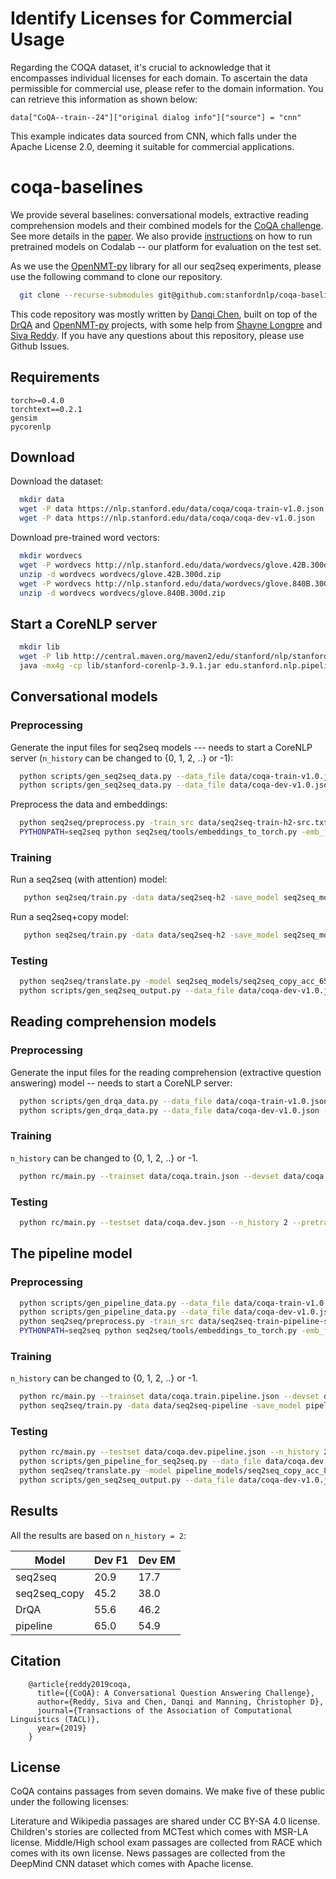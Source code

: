 # Identify Licenses for Commercial Usage

Regarding the COQA dataset, it's crucial to acknowledge that it encompasses individual licenses for each domain. To ascertain the data permissible for commercial use, please refer to the domain information. You can retrieve this information as shown below:
```
data["CoQA--train--24"]["original dialog info"]["source"] = "cnn"
```
This example indicates data sourced from CNN, which falls under the Apache License 2.0, deeming it suitable for commercial applications.
# coqa-baselines
We provide several baselines: conversational models, extractive reading comprehension models and their combined models for the [CoQA challenge](https://stanfordnlp.github.io/coqa/). See more details in the [paper](https://arxiv.org/abs/1808.07042). We also provide [instructions](codalab.md) on how to run pretrained models on Codalab -- our platform for evaluation on the test set.

As we use the [OpenNMT-py](https://github.com/OpenNMT/OpenNMT-py) library for all our seq2seq experiments, please use the following command to clone our repository.

```bash
  git clone --recurse-submodules git@github.com:stanfordnlp/coqa-baselines.git
```

This code repository was mostly written by [Danqi Chen](https://github.com/danqi), built on top of the [DrQA](https://github.com/facebookresearch/DrQA) and [OpenNMT-py](https://github.com/OpenNMT/OpenNMT-py) projects, with some help from [Shayne Longpre](https://github.com/Shayne13/) and [Siva Reddy](https://github.com/sivareddyg). If you have any questions about this repository, please use Github Issues.


## Requirements
```
torch>=0.4.0
torchtext==0.2.1
gensim
pycorenlp
```

## Download
Download the dataset:
```bash
  mkdir data
  wget -P data https://nlp.stanford.edu/data/coqa/coqa-train-v1.0.json
  wget -P data https://nlp.stanford.edu/data/coqa/coqa-dev-v1.0.json
```

Download pre-trained word vectors:
```bash
  mkdir wordvecs
  wget -P wordvecs http://nlp.stanford.edu/data/wordvecs/glove.42B.300d.zip
  unzip -d wordvecs wordvecs/glove.42B.300d.zip
  wget -P wordvecs http://nlp.stanford.edu/data/wordvecs/glove.840B.300d.zip
  unzip -d wordvecs wordvecs/glove.840B.300d.zip
```

## Start a CoreNLP server

```bash
  mkdir lib
  wget -P lib http://central.maven.org/maven2/edu/stanford/nlp/stanford-corenlp/3.9.1/stanford-corenlp-3.9.1.jar
  java -mx4g -cp lib/stanford-corenlp-3.9.1.jar edu.stanford.nlp.pipeline.StanfordCoreNLPServer -port 9000 -timeout 15000
```

## Conversational models
### Preprocessing
Generate the input files for seq2seq models --- needs to start a CoreNLP server (`n_history` can be changed to {0, 1, 2, ..} or -1):
```bash
  python scripts/gen_seq2seq_data.py --data_file data/coqa-train-v1.0.json --n_history 2 --lower --output_file data/seq2seq-train-h2
  python scripts/gen_seq2seq_data.py --data_file data/coqa-dev-v1.0.json --n_history 2 --lower --output_file data/seq2seq-dev-h2
```

Preprocess the data and embeddings:
```bash
  python seq2seq/preprocess.py -train_src data/seq2seq-train-h2-src.txt -train_tgt data/seq2seq-train-h2-tgt.txt -valid_src data/seq2seq-dev-h2-src.txt -valid_tgt data/seq2seq-dev-h2-tgt.txt -save_data data/seq2seq-h2 -lower -dynamic_dict -src_seq_length 10000
  PYTHONPATH=seq2seq python seq2seq/tools/embeddings_to_torch.py -emb_file_enc wordvecs/glove.42B.300d.txt -emb_file_dec wordvecs/glove.42B.300d.txt -dict_file data/seq2seq-h2.vocab.pt -output_file data/seq2seq-h2.embed
```

### Training
Run a seq2seq (with attention) model:
```bash
   python seq2seq/train.py -data data/seq2seq-h2 -save_model seq2seq_models/seq2seq -word_vec_size 300 -pre_word_vecs_enc data/seq2seq-h2.embed.enc.pt -pre_word_vecs_dec data/seq2seq-h2.embed.dec.pt -epochs 50 -gpuid 0 -seed 123
```

Run a seq2seq+copy model:
```bash
   python seq2seq/train.py -data data/seq2seq-h2 -save_model seq2seq_models/seq2seq_copy -copy_attn -reuse_copy_attn -word_vec_size 300 -pre_word_vecs_enc data/seq2seq.embed.enc.pt -pre_word_vecs_dec data/seq2seq.embed.dec.pt -epochs 50 -gpuid 0 -seed 123
```

### Testing
```bash
  python seq2seq/translate.py -model seq2seq_models/seq2seq_copy_acc_65.49_ppl_4.71_e15.pt -src data/seq2seq-dev-h2-src.txt -output seq2seq_models/pred.txt -replace_unk -verbose -gpu 0
  python scripts/gen_seq2seq_output.py --data_file data/coqa-dev-v1.0.json --pred_file seq2seq_models/pred.txt --output_file seq2seq_models/seq2seq_copy.prediction.json
```


## Reading comprehension models
### Preprocessing
Generate the input files for the reading comprehension (extractive question answering) model -- needs to start a CoreNLP server:
```bash
  python scripts/gen_drqa_data.py --data_file data/coqa-train-v1.0.json --output_file coqa.train.json
  python scripts/gen_drqa_data.py --data_file data/coqa-dev-v1.0.json --output_file coqa.dev.json
```

### Training
`n_history` can be changed to {0, 1, 2, ..} or -1.
```bash
  python rc/main.py --trainset data/coqa.train.json --devset data/coqa.dev.json --n_history 2 --dir rc_models --embed_file wordvecs/glove.840B.300d.txt
```


### Testing
```bash
  python rc/main.py --testset data/coqa.dev.json --n_history 2 --pretrained rc_models
```

## The pipeline model
### Preprocessing
```bash
  python scripts/gen_pipeline_data.py --data_file data/coqa-train-v1.0.json --output_file1 data/coqa.train.pipeline.json --output_file2 data/seq2seq-train-pipeline
  python scripts/gen_pipeline_data.py --data_file data/coqa-dev-v1.0.json --output_file1 data/coqa.dev.pipeline.json --output_file2 data/seq2seq-dev-pipeline
  python seq2seq/preprocess.py -train_src data/seq2seq-train-pipeline-src.txt -train_tgt data/seq2seq-train-pipeline-tgt.txt -valid_src data/seq2seq-dev-pipeline-src.txt -valid_tgt data/seq2seq-dev-pipeline-tgt.txt -save_data data/seq2seq-pipeline -lower -dynamic_dict -src_seq_length 10000
  PYTHONPATH=seq2seq python seq2seq/tools/embeddings_to_torch.py -emb_file_enc wordvecs/glove.42B.300d.txt -emb_file_dec wordvecs/glove.42B.300d.txt -dict_file data/seq2seq-pipeline.vocab.pt -output_file data/seq2seq-pipeline.embed
```

### Training
`n_history` can be changed to {0, 1, 2, ..} or -1.
```bash
  python rc/main.py --trainset data/coqa.train.pipeline.json --devset data/coqa.dev.pipeline.json --n_history 2 --dir pipeline_models --embed_file wordvecs/glove.840B.300d.txt --predict_raw_text n
  python seq2seq/train.py -data data/seq2seq-pipeline -save_model pipeline_models/seq2seq_copy -copy_attn -reuse_copy_attn -word_vec_size 300 -pre_word_vecs_enc data/seq2seq-pipeline.embed.enc.pt -pre_word_vecs_dec data/seq2seq-pipeline.embed.dec.pt -epochs 50 -gpuid 0 -seed 123
```

### Testing
```bash
  python rc/main.py --testset data/coqa.dev.pipeline.json --n_history 2 --pretrained pipeline_models
  python scripts/gen_pipeline_for_seq2seq.py --data_file data/coqa.dev.pipeline.json --output_file pipeline_models/pipeline-seq2seq-src.txt --pred_file pipeline_models/predictions.json
  python seq2seq/translate.py -model pipeline_models/seq2seq_copy_acc_85.00_ppl_2.18_e16.pt -src pipeline_models/pipeline-seq2seq-src.txt -output pipeline_models/pred.txt -replace_unk -verbose -gpu 0
  python scripts/gen_seq2seq_output.py --data_file data/coqa-dev-v1.0.json --pred_file pipeline_models/pred.txt --output_file pipeline_models/pipeline.prediction.json
```

## Results

All the results are based on `n_history = 2`:

| Model  | Dev F1 | Dev EM |
| ------------- | ------------- | ------------- |
| seq2seq | 20.9 | 17.7 |
| seq2seq_copy  | 45.2  | 38.0 |
| DrQA | 55.6 | 46.2 |
| pipeline | 65.0 | 54.9 |

## Citation

```
    @article{reddy2019coqa,
      title={{CoQA}: A Conversational Question Answering Challenge},
      author={Reddy, Siva and Chen, Danqi and Manning, Christopher D},
      journal={Transactions of the Association of Computational Linguistics (TACL)},
      year={2019}
    }
```

## License
CoQA contains passages from seven domains. We make five of these public under the following licenses:

Literature and Wikipedia passages are shared under CC BY-SA 4.0 license.
Children's stories are collected from MCTest which comes with MSR-LA license.
Middle/High school exam passages are collected from RACE which comes with its own license.
News passages are collected from the DeepMind CNN dataset which comes with Apache license.
